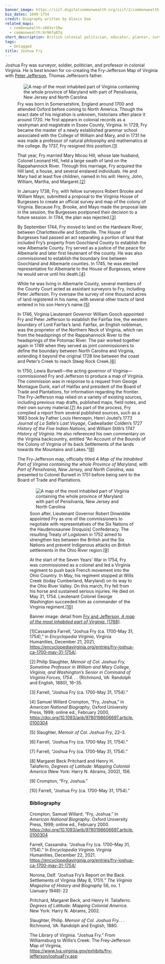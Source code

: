 ```yaml
---
banner_image: https://iiif.digitalcommonwealth.org/iiif/2/commonwealth:q524mt69t/6312,6941,8728,3981/,1200/0/default.jpg
bio_dates: 1699-1754
credit: Biography written by Alexis Doe
related_maps:
  - commonwealth:z603vr10w
  - commonwealth:0r96fq87q
short_description: British colonial politician, educator, planter, surveyor, and cartographer
tags:
  - Untagged
title: Joshua Fry
---
```

<p>Joshua Fry was surveyor, soldier, politician, and professor in colonial Virginia. He is best known for co-creating the Fry-Jefferson Map of Virginia with <a href="peter-jefferson.md">Peter Jefferson</a>, Thomas Jefferson’s father.</p>

<figure class="img_left_50"><a href="/maps/commonwealth:0r96fq87q"><img alt="A map of the most inhabited part of Virginia containing the whole province of Maryland with part of Pensilvania, New Jersey and North Carolina" src="https://iiif.digitalcommonwealth.org/iiif/2/commonwealth:0r96fq880/1561,1601,9077,5594/pct:50/0/default.jpg" style="float:left; height:800x; margin:5px 20px" /></a>

<p>Fry was born in Somersetshire, England around 1700 and attended Oxford before coming to North America. Though the exact date of his migration is unknown, historians often place it around 1720. He first appears in colonial records as a vestryman and magistrate in Essex County, Virginia. In 1729, Fry became the master of a newly established grammar school associated with the College of William and Mary, and in 1731 he was made a professor of natural philosophy and mathematics at the college. By 1737, Fry resigned this position.<a href="#fn1">[1]</a></p>

<p>That year, Fry married Mary Micou Hill, whose late husband, Colonel Leonard Hill, held a large swath of land on the Rappahannock River. Through this marriage, Fry acquired the Hill land, a house, and several enslaved individuals. He and Mary had at least five children, named in his will: Henry, John, William, Martha, and Margaret.<a href="#fn2">[2]</a></p>

<p>In January 1738, Fry, with fellow surveyors Robert Brooke and William Mayo, submitted a proposal to the Virginia House of Burgesses to create an official survey and map of the colony of Virginia. Because Fry, Brooke, and Mayo made the proposal late in the session, the Burgesses postponed their decision to a future session. In 1744, the plan was rejected.<a href="#fn3">[3]</a></p>

<p>By September 1744, Fry moved to land on the Hardware River, between Charlottesville and Scottsville. The House of Burgesses had passed an act separating a portion of land that included Fry’s property from Goochland County to establish the new Albemarle County. Fry served as a justice of the peace for Albemarle and later first lieutenant of the county. He was also commissioned to establish the boundary line between Goochland and Albemarle counties. In 1745, he was elected representative for Albemarle to the House of Burgesses, where he would serve until his death.<a href="#fn4">[4]</a></p>

<p>While he was living in Albemarle County, several members of the County Court acted as assistant surveyors to Fry, including Peter Jefferson. Fry oversaw the survey of nine thousand acres of land registered in his name, with several other tracts of land entered in his son Henry’s name.<a href="#fn5">[5]</a></p>

<p>In 1746, Virginia Lieutenant Governor William Gooch appointed Fry and Peter Jefferson to establish the Fairfax line, the western boundary of Lord Fairfax’s land. Fairfax, an English nobleman, was the proprietor of the Northern Neck of Virginia, which ran from the headsprings of the Rappahannock River to the headsprings of the Potomac River. The pair worked together again in 1749 when they served as joint commissioners to define the boundary between North Carolina and Virginia, extending it beyond the original 1728 line between the coast and Peter’s Creek to reach Steep Rock Creek.<a href="#fn6">[6]</a></p>

<p>In 1750, Lewis Burwell—the acting governor of Virginia—commissioned Fry and Jefferson to produce a map of Virginia. The commission was in response to a request from George Montague Dunk, earl of Halifax and president of the Board of Trade and Plantations, for information regarding the frontier. The Fry-Jefferson map relied on a variety of existing sources, including previous map drafts, published maps, field notes, and their own survey material.<a href="#fn7">[7]</a> As part of the process, Fry complied a report from several published sources, such as a 1683 book by Father Louis Hennepin, Henri Joutel’s 1773 <em>Journal of La Salle’s Last Voyage</em>, Cadwallader Colden’s 1727 <em>History of the Five Indian Nations</em>, and William Stith’s 1747 <em>History of Virginia</em>. He also referenced his own commentary on the Virginia backcountry, entitled “An Account of the Bounds of the Colony of Virginia of its back Settlements of the lands towards the Mountains and Lakes.”<a href="#fn8">[8]</a></p>

<p>The Fry-Jefferson map, officially titled <em>A Map of the Inhabited Part of Virginia containing the whole Province of Maryland, with Part of Pensilvania, New Jersey, and North Carolina</em>, was presented to Colonel Burwell in 1751 before being sent to the Board of Trade and Plantations.</p>

<figure class="img_left_50"><a href="/maps/commonwealth:0r96fq87q"><img alt="A map of the most inhabited part of Virginia containing the whole province of Maryland with part of Pensilvania, New Jersey and North Carolina" src="https://iiif.digitalcommonwealth.org/iiif/2/commonwealth:0r96fq919/4607,2951,5935,4058/pct:50/0/default.jpg" style="float:left; height:800x; margin:5px 20px" /></a>

<p>Soon after, Lieutenant Governor Robert Dinwiddie appointed Fry as one of the commissioners to negotiate with representatives of the Six Nations of the Haudenosaunee (Iroquois) Confederacy. The resulting Treaty of Logstown in 1752 aimed to strengthen ties between the British and the Six Nations and prevent Indigenous attacks on British settlements in the Ohio River region.<a href="#fn9">[9]</a></p>

<p>At the start of the Seven Years’ War in 1754, Fry was commissioned as a colonel and led a Virginia regiment to push back French movement into the Ohio Country. In May, his regiment stopped at Wills Creek (today Cumberland, Maryland) on its way to the Ohio River Valley. On this march, Fry fell from his horse and sustained serious injuries. He died on May 31, 1754. Lieutenant Colonel George Washington succeeded him as commander of the Virginia regiment.<a href="#fn10">[10]</a></p>



<p>Banner image: detail from <a href="/maps/commonwealth:q524mt68j">Fry and Jefferson,&nbsp;<em>A map of the most inhabited part of Virginia</em>,&nbsp;[1768]</a>.</p>

<p><a name="fn1">[1]</a>Cassandra Farrell, “Joshua Fry (ca. 1700-May 31, 1754),” in <em>Encyclopedia Virginia</em>, Virginia Humanities, December 21, 2021, <a href="https://encyclopediavirginia.org/entries/fry-joshua-ca-1700-may-31-1754/">https://encyclopediavirginia.org/entries/fry-joshua-ca-1700-may-31-1754/</a>.</p>

<p><a name="fn2">[2]</a> Philip Slaughter, <em>Memoir of Col. Joshua Fry, Sometime Professor in William and Mary College, Virginia, and Washington’s Senior in Command of Virginia Forces, 1754. . .</em> (Richmond, VA: Randolph and English, 1880), 16–35.</p>

<p><a name="fn3">[3]</a> Farrell, “Joshua Fry (ca. 1700-May 31, 1754).”</p>

<p><a name="fn4">[4]</a>  Samuel Willard Crompton, “Fry, Joshua,” in <em>American National Biography</em>, Oxford University Press, 1999; online ed., February 2000, <a href="https://doi.org/10.1093/anb/9780198606697.article.0100304">https://doi.org/10.1093/anb/9780198606697.article.0100304</a></p>

<p><a name="fn5">[5]</a> Slaughter, <em>Memoir of Col. Joshua Fry</em>, 22–3.</p>

<p><a name="fn6">[6]</a> Farrell, “Joshua Fry (ca. 1700-May 31, 1754).”</p>

<p><a name="fn7">[7]</a>  Farrell, “Joshua Fry (ca. 1700-May 31, 1754).”</p>

<p><a name="fn8">[8]</a> Margaret Beck Pritchard and Henry H. Taliaferro, <em>Degrees of Latitude: Mapping Colonial America</em> (New York: Harry N. Abrams, 2002), 156.</p>

<p><a name="fn9">[9]</a> Crompton, “Fry, Joshua.”</p>

<p><a name="fn10">[10]</a> Farrell, “Joshua Fry (ca. 1700-May 31, 1754).”</p>

### Bibliography

<p>Crompton, Samuel Willard. “Fry, Joshua.” In <em>American National Biography</em>. Oxford University Press, 1999; online ed., February 2000. <a href="https://doi.org/10.1093/anb/9780198606697.article.0100304">https://doi.org/10.1093/anb/9780198606697.article.0100304</a></p>

<p>Farrell, Cassandra. “Joshua Fry (ca. 1700–May 31, 1754).” In <em>Encyclopedia Virginia</em>. Virginia Humanities, December 22, 2021. <a href="https://encyclopediavirginia.org/entries/fry-joshua-ca-1700-may-31-1754/">https://encyclopediavirginia.org/entries/fry-joshua-ca-1700-may-31-1754/</a></p>

<p>Norona, Delf. “Joshua Fry’s Report on the Back Settlements of Virginia (May 8, 1751).” <em>The Virginia Magazine of History and Biography</em> 56, no. 1 (January 1948): 22</p>

<p>Pritchard, Margaret Beck, and Henry H. Taliaferro. <em>Degrees of Latitude: Mapping Colonial America</em>. New York: Harry N. Abrams, 2002.</p>

<p>Slaughter, Philip. <em>Memoir of Col. Joshua Fry. . .</em> Richmond, VA: Randolph and English, 1880.</p>

<p>The Library of Virginia. “Joshua Fry.” From Williamsburg to Willis’s Creek: The Frey-Jefferson Map of Virginia, <a href="https://www.lva.virginia.gov/exhibits/fryjefferson/joshuaFry.asp">https://www.lva.virginia.gov/exhibits/fry-jefferson/joshuaFry.asp</a></p>
